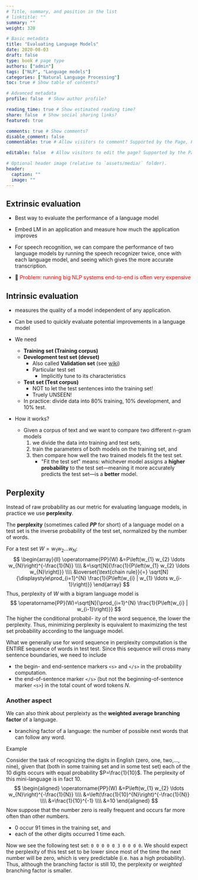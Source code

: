 ```yaml
---
# Title, summary, and position in the list
# linktitle: ""
summary: ""
weight: 320

# Basic metadata
title: "Evaluating Language Models"
date: 2020-08-03
draft: false
type: book # page type
authors: ["admin"]
tags: ["NLP", "Language models"]
categories: ["Natural Language Processing"]
toc: true # Show table of contents?

# Advanced metadata
profile: false  # Show author profile?

reading_time: true # Show estimated reading time?
share: false  # Show social sharing links?
featured: true

comments: true # Show comments?
disable_comment: false
commentable: true # Allow visitors to comment? Supported by the Page, Post, and Docs content types.

editable: false  # Allow visitors to edit the page? Supported by the Page, Post, and Docs content types.

# Optional header image (relative to `assets/media/` folder).
header:
  caption: ""
  image: ""
---
```




## **Extrinsic evaluation**

- Best way to evaluate the performance of a language model

- Embed LM in an application and measure how much the application improves
- For speech recognition, we can compare the performance of two language models by running the speech recognizer twice, once with each language model, and seeing which gives the more accurate transcription.
- 🔴 <span style="color:red">Problem: running big NLP systems end-to-end is often very expensive</span>

## **Intrinsic evaluation**

- measures the quality of a model independent of any application.

- Can be used to quickly evaluate potential improvements in a language model
- We need
  - **Training set (Training corpus)**
  - **Development test set (devset)**
    - Also called **Validation set** (see [wiki](https://en.wikipedia.org/wiki/Training,_validation,_and_test_sets))
    - Particular test set
      - Implicitly tune to its characteristics
  - **Test set (Test corpus)**
    - NOT to let the test sentences into the training set!
    - Truely UNSEEN!
  - In practice: divide data into 80% training, 10% development, and 10% test.
- How it works?
  - Given a corpus of text and we want to compare two different n-gram models
    1. we divide the data into training and test sets, 
    2. train the parameters of both models on the training set, and 
    3. then compare how well the two trained models fit the test set.
       - "Fit the test set" means: whichever model assigns a **higher probability** to the test set—meaning it more accurately predicts the test set—is a **better** model.

## Perplexity

Instead of raw probability as our metric for evaluating language models, in practice we use **perplexity**.

The **perplexity** (sometimes called ***PP*** for short) of a language model on a test set is the inverse probability of the test set, normalized by the number of words.

For a test set $W=w_{1} w_{2} \ldots w_{N}$:
$$
\begin{array}{ll}
\operatorname{PP}(W) &=P\left(w_{1} w_{2} \ldots w_{N}\right)^{-\frac{1}{N}} \\\\
&=\sqrt[N]{\frac{1}{P\left(w_{1} w_{2} \ldots w_{N}\right)}} \\\\
&\overset{\text{chain rule}}{=} \sqrt[N]{\displaystyle\prod_{i=1}^{N} \frac{1}{P\left(w_{i} | w_{1} \ldots w_{i-1}\right)}}
\end{array}
$$
Thus, perplexity of *W* with a bigram language model is
$$
\operatorname{PP}(W)=\sqrt[N]{\prod_{i=1}^{N} \frac{1}{P\left(w_{i} | w_{i-1}\right)}}
$$
The higher the conditional probabil- ity of the word sequence, the lower the perplexity. Thus, minimizing perplexity is equivalent to maximizing the test set probability according to the language model.

What we generally use for word sequence in perplexity computation is the ENTIRE sequence of words in test test. Since this sequence will cross many sentence boundaries, we need to include 

- the begin- and end-sentence markers `<s>` and `</s>` in the probability computation. 
- the end-of-sentence marker `</s>` (but not the beginning-of-sentence marker `<s>`) in the total count of word tokens *N*.

### Another aspect 

We can also think about perpleixty as the **weighted average branching factor** of a language.

- branching factor of a language: the number of possible next words that can follow any word.

Example

Consider the task of recognizing the digits in English (zero, one, two,..., nine), given that (both in some training set and in some test set) each of the 10 digits occurs with equal probability $P=\frac{1}{10}$. The perplexity of this mini-language is in fact 10. 
$$
\begin{aligned}
\operatorname{PP}(W) &=P\left(w_{1} w_{2} \ldots w_{N}\right)^{-\frac{1}{N}} \\\\
&=\left(\frac{1}{10}^{N}\right)^{-\frac{1}{N}} \\\\
&=\frac{1}{10}^{-1} \\\\
&=10
\end{aligned}
$$
Now suppose that the number zero is really frequent and occurs far more often than other numbers.

- 0 occur 91 times in the training set, and 
- each of the other digits occurred 1 time each.

Now we see the following test set: `0 0 0 0 0 3 0 0 0 0`. We should expect the perplexity of this test set to be lower since most of the time the next number will be zero, which is very predictable (i.e. has a high probability).  Thus, although the branching factor is still 10, the perplexity or *weighted* branching factor is smaller. 